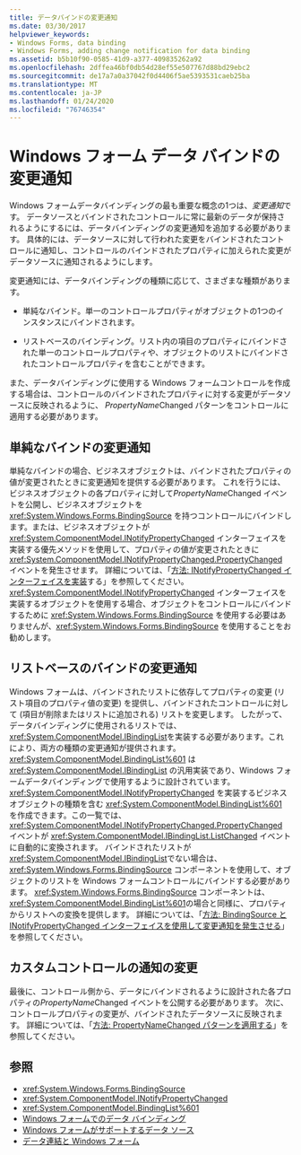 ```yaml
---
title: データバインドの変更通知
ms.date: 03/30/2017
helpviewer_keywords:
- Windows Forms, data binding
- Windows Forms, adding change notification for data binding
ms.assetid: b5b10f90-0585-41d9-a377-409835262a92
ms.openlocfilehash: 2dffea46bf0db54d28ef55e507767d88bd29ebc2
ms.sourcegitcommit: de17a7a0a37042f0d4406f5ae5393531caeb25ba
ms.translationtype: MT
ms.contentlocale: ja-JP
ms.lasthandoff: 01/24/2020
ms.locfileid: "76746354"
---
```

# <a name="change-notification-in-windows-forms-data-binding"></a>Windows フォーム データ バインドの変更通知
Windows フォームデータバインディングの最も重要な概念の1つは、*変更通知*です。 データソースとバインドされたコントロールに常に最新のデータが保持されるようにするには、データバインディングの変更通知を追加する必要があります。 具体的には、データソースに対して行われた変更をバインドされたコントロールに通知し、コントロールのバインドされたプロパティに加えられた変更がデータソースに通知されるようにします。  
  
 変更通知には、データバインディングの種類に応じて、さまざまな種類があります。  
  
- 単純なバインド。単一のコントロールプロパティがオブジェクトの1つのインスタンスにバインドされます。  
  
- リストベースのバインディング。リスト内の項目のプロパティにバインドされた単一のコントロールプロパティや、オブジェクトのリストにバインドされたコントロールプロパティを含むことができます。  
  
 また、データバインディングに使用する Windows フォームコントロールを作成する場合は、コントロールのバインドされたプロパティに対する変更がデータソースに反映されるように、 *PropertyName*Changed パターンをコントロールに適用する必要があります。  
  
## <a name="change-notification-for-simple-binding"></a>単純なバインドの変更通知  
 単純なバインドの場合、ビジネスオブジェクトは、バインドされたプロパティの値が変更されたときに変更通知を提供する必要があります。 これを行うには、ビジネスオブジェクトの各プロパティに対して*PropertyName*Changed イベントを公開し、ビジネスオブジェクトを <xref:System.Windows.Forms.BindingSource> を持つコントロールにバインドします。または、ビジネスオブジェクトが <xref:System.ComponentModel.INotifyPropertyChanged> インターフェイスを実装する優先メソッドを使用して、プロパティの値が変更されたときに <xref:System.ComponentModel.INotifyPropertyChanged.PropertyChanged> イベントを発生させます。 詳細については、「[方法: INotifyPropertyChanged インターフェイスを実装](how-to-implement-the-inotifypropertychanged-interface.md)する」を参照してください。 <xref:System.ComponentModel.INotifyPropertyChanged> インターフェイスを実装するオブジェクトを使用する場合、オブジェクトをコントロールにバインドするために <xref:System.Windows.Forms.BindingSource> を使用する必要はありませんが、<xref:System.Windows.Forms.BindingSource> を使用することをお勧めします。  
  
## <a name="change-notification-for-list-based-binding"></a>リストベースのバインドの変更通知  
 Windows フォームは、バインドされたリストに依存してプロパティの変更 (リスト項目のプロパティ値の変更) を提供し、バインドされたコントロールに対して (項目が削除またはリストに追加される) リストを変更します。 したがって、データバインディングに使用されるリストでは、<xref:System.ComponentModel.IBindingList>を実装する必要があります。これにより、両方の種類の変更通知が提供されます。 <xref:System.ComponentModel.BindingList%601> は <xref:System.ComponentModel.IBindingList> の汎用実装であり、Windows フォームデータバインディングで使用するように設計されています。 <xref:System.ComponentModel.INotifyPropertyChanged> を実装するビジネスオブジェクトの種類を含む <xref:System.ComponentModel.BindingList%601> を作成できます。この一覧では、<xref:System.ComponentModel.INotifyPropertyChanged.PropertyChanged> イベントが <xref:System.ComponentModel.IBindingList.ListChanged> イベントに自動的に変換されます。 バインドされたリストが <xref:System.ComponentModel.IBindingList>でない場合は、<xref:System.Windows.Forms.BindingSource> コンポーネントを使用して、オブジェクトのリストを Windows フォームコントロールにバインドする必要があります。 <xref:System.Windows.Forms.BindingSource> コンポーネントは、<xref:System.ComponentModel.BindingList%601>の場合と同様に、プロパティからリストへの変換を提供します。 詳細については、「[方法: BindingSource と INotifyPropertyChanged インターフェイスを使用して変更通知を発生させる](./controls/raise-change-notifications--bindingsource.md)」を参照してください。  
  
## <a name="change-notification-for-custom-controls"></a>カスタムコントロールの通知の変更  
 最後に、コントロール側から、データにバインドされるように設計された各プロパティの*PropertyName*Changed イベントを公開する必要があります。 次に、コントロールプロパティの変更が、バインドされたデータソースに反映されます。 詳細については、「[方法: PropertyNameChanged パターンを適用する](how-to-apply-the-propertynamechanged-pattern.md)」を参照してください。  
  
## <a name="see-also"></a>参照

- <xref:System.Windows.Forms.BindingSource>
- <xref:System.ComponentModel.INotifyPropertyChanged>
- <xref:System.ComponentModel.BindingList%601>
- [Windows フォームでのデータ バインディング](windows-forms-data-binding.md)
- [Windows フォームがサポートするデータ ソース](data-sources-supported-by-windows-forms.md)
- [データ連結と Windows フォーム](data-binding-and-windows-forms.md)

